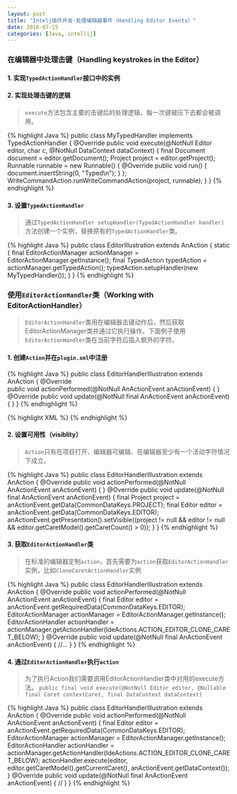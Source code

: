 ```yaml
---
layout: post
title: "Intelj插件开发-处理编辑器事件（Handling Editor Events）"
date: 2018-07-15
categories: [Java, intellij]
---
```


### 在编辑器中处理击键（Handling keystrokes in the Editor）

#### 1. 实现`TypedActionHandler`接口中的实例

#### 2. 实现处理击键的逻辑

> `execute`方法包含主要的击键后的处理逻辑，每一次键被压下去都会被调用。

{% highlight Java %}
public class MyTypedHandler implements TypedActionHandler {
    @Override
    public void execute(@NotNull Editor editor, char c, @NotNull DataContext dataContext) {
        final Document document = editor.getDocument();
        Project project = editor.getProject();
        Runnable runnable = new Runnable() {
            @Override
            public void run() {
                document.insertString(0, "Typed\n");
            }
        };
        WriteCommandAction.runWriteCommandAction(project, runnable);
    }
}
{% endhighlight %}

#### 3. 设置`TypedActionHandler`

> 通过`TypedActionHandler setupHandler(TypedActionHandler handler)`方法创建一个实例，替换原有的`TypedActionHandler`类。

{% highlight Java %}
public class EditorIllustration extends AnAction {
    static {
        final EditorActionManager actionManager = EditorActionManager.getInstance();
        final TypedAction typedAction = actionManager.getTypedAction();
        typedAction.setupHandler(new MyTypedHandler());
    }
}
{% endhighlight %}

### 使用`EditorActionHandler`类（Working with EditorActionHandler）

> `EditorActionHandler`类用在编辑器击键动作后，然后获取EditorActionManager类并通过它执行操作。下面例子使用`EditorActionHandler`类在当前字符后插入额外的字符。

#### 1. 创建`Action`并在`plugin.xml`中注册

{% highlight Java %}
public class EditorHandlerIllustration extends AnAction {
    @Override                                        
    public void actionPerformed(@NotNull AnActionEvent anActionEvent) {
    }
    @Override
    public void update(@NotNull final AnActionEvent anActionEvent) {
    }
}
{% endhighlight %}

{% highlight XML %}
<actions>
    <action id="EditorBasics.EditorHandlerIllustration" class="org.jetbrains.tutorials.editor.basics.EditorHandlerIllustration" text="Editor Handler"
            description="Illustrates how to plug an action in">
      <add-to-group group-id="EditorPopupMenu" anchor="first"/>
    </action>
</action>
{% endhighlight %}

#### 2. 设置可用性（visiblity）

> `Action`只有在项目打开、编辑器可编辑、在编辑器至少有一个活动字符情况下成立。

{% highlight Java %}
public class EditorHandlerIllustration extends AnAction {
    @Override
    public void actionPerformed(@NotNull AnActionEvent anActionEvent) {
    }
    @Override
    public void update(@NotNull final AnActionEvent anActionEvent) {
        final Project project = anActionEvent.getData(CommonDataKeys.PROJECT);
        final Editor editor = anActionEvent.getData(CommonDataKeys.EDITOR);
        anActionEvent.getPresentation().setVisible((project != null && editor != null && editor.getCaretModel().getCaretCount() > 0));
    }
}
{% endhighlight %}

#### 3. 获取`EditorActionHandler`类

> 在标准的编辑器定制`action`，首先需要为`action`获取`EditorActionHandler`实例，比如`CloneCaretActionHandler`实例

{% highlight Java %}
public class EditorHandlerIllustration extends AnAction {
    @Override
    public void actionPerformed(@NotNull AnActionEvent anActionEvent) {
        final Editor editor = anActionEvent.getRequiredData(CommonDataKeys.EDITOR);
        EditorActionManager actionManager = EditorActionManager.getInstance();
        EditorActionHandler actionHandler = actionManager.getActionHandler(IdeActions.ACTION_EDITOR_CLONE_CARET_BELOW);
    }
    @Override
    public void update(@NotNull final AnActionEvent anActionEvent) {
        //...
    }
}
{% endhighlight %}

#### 4. 通过`EditorActionHandler`执行`action`

> 为了执行Action我们需要调用EditorActionHandler类中对用的execute方法。
> `public final void execute(@NotNull Editor editor, @Nullable final Caret contextCaret, final DataContext dataContext)`

{% highlight Java %}
public class EditorHandlerIllustration extends AnAction {
    @Override
    public void actionPerformed(@NotNull AnActionEvent anActionEvent) {
        final Editor editor = anActionEvent.getRequiredData(CommonDataKeys.EDITOR);
        EditorActionManager actionManager = EditorActionManager.getInstance();
        EditorActionHandler actionHandler = actionManager.getActionHandler(IdeActions.ACTION_EDITOR_CLONE_CARET_BELOW);
        actionHandler.execute(editor, editor.getCaretModel().getCurrentCaret(), anActionEvent.getDataContext());
    }
    @Override
    public void update(@NotNull final AnActionEvent anActionEvent) {
        //
    }
}
{% endhighlight %}
